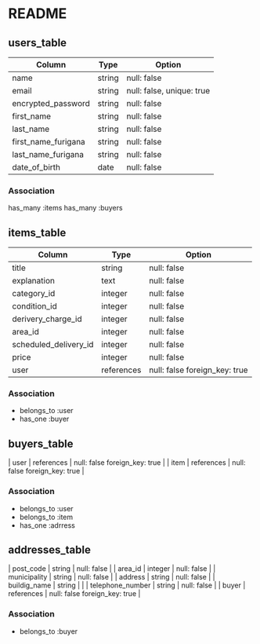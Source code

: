 # README

## users_table
| Column             | Type     | Option                        |
| -------------------| -------- | ----------------------------- |
| name               | string   | null: false                   |
| email              | string   | null: false, unique: true     |
| encrypted_password | string   | null: false                   |
| first_name         | string   | null: false                   |
| last_name          | string   | null: false                   |
| first_name_furigana | string  | null: false                   |
| last_name_furigana | string   | null: false                   |
| date_of_birth      | date     | null: false                   |

### Association
has_many :items
has_many :buyers



## items_table
| Column                | Type       | Option                        |
| --------------------- | ---------- | ----------------------------- |
| title                 | string     | null: false                   |
| explanation           | text       | null: false                   |
| category_id           | integer    | null: false                   |
| condition_id          | integer    | null: false                   |
| derivery_charge_id    | integer    | null: false                   |
| area_id               | integer    | null: false                   |
| scheduled_delivery_id | integer    | null: false                   |
| price                 | integer    | null: false                   |
| user                  | references | null: false foreign_key: true |

### Association
- belongs_to :user
- has_one :buyer



## buyers_table
| user | references | null: false foreign_key: true |
| item | references | null: false foreign_key: true |

### Association
- belongs_to :user
- belongs_to :item
- has_one :adrress


## addresses_table
| post_code        | string     | null: false                   |
| area_id          | integer    | null: false                   |
| municipality     | string     | null: false                   |
| address          | string     | null: false                   |
| buildig_name     | string     |                               |
| telephone_number | string     | null: false                   |
| buyer            | references | null: false foreign_key: true |


### Association
- belongs_to :buyer

